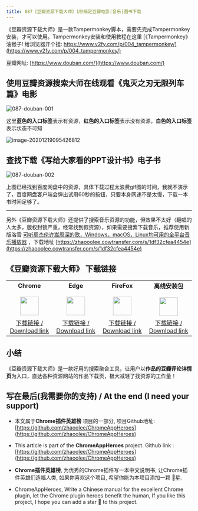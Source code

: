 ```yaml
---
title: 087《豆瓣资源下载大师》1秒搞定豆瓣电影|音乐|图书下载
---
```



《豆瓣资源下载大师》是一款Tampermonkey脚本，需要先完成Tampermonkey安装，才可以使用。Tampermonkey安装和使用教程在这里 [《Tampermonkey》 油猴子! 给浏览器开个挂: https://www.v2fy.com/p/004_tampermonkey/](https://www.v2fy.com/p/004_tampermonkey/)


豆瓣网址:  [https://www.douban.com/](https://www.douban.com/)

## 使用豆瓣资源搜索大师在线观看《鬼灭之刃无限列车篇》电影

![087-douban-001](https://www.v2fy.com/asset/0i/ChromeAppHeroes/page/087-douban-2020-12-19.assets/087-douban-001.gif)





这里**蓝色的入口标签**表示有资源，**红色的入口标签**表示没有资源，**白色的入口标签**表示状态不可知



![image-20201219095426812](https://www.v2fy.com/asset/0i/ChromeAppHeroes/page/087-douban-2020-12-19.assets/image-20201219095426812.png)

## 查找下载《写给大家看的PPT设计书》电子书



![087-douban-002](https://www.v2fy.com/asset/0i/ChromeAppHeroes/page/087-douban-2020-12-19.assets/087-douban-002.gif)



上图已经找到百度网盘中的资源，具体下载过程太浪费gif图的时间，我就不演示了，百度网盘客户端会弹出试用60秒的按钮，只要本身网速不是太慢，下载一本书时间足够了。



---



另外《豆瓣资源下载大师》还提供了搜索音乐资源的功能，但效果不太好（翻唱的人太多，版权封锁严重，经常找到假资源），如果需要搜索下载音乐，推荐使用新版洛雪 [可听周杰伦许嵩周深的歌，Windows，macOS，Linux均可用的全平台音乐播放器](https://www.v2fy.com/p/2020-12-14-music/) ，下载地址 [https://zhaooolee.cowtransfer.com/s/1df32cfea4454e](https://zhaooolee.cowtransfer.com/s/1df32cfea4454e)







## 《豆瓣资源下载大师》 下载链接

<table style="table-layout: fixed;">
<tbody>
<tr>
<td><div style="text-align: center;"><div style="font-weight: bold">Chrome</div><br/><div><img  style="width:50px; height:auto;" src="https://www.v2fy.com/asset/0i/ChromeAppHeroes/page/001_markdown_here.assets/chromeappheroes-chrome-icon.png"/></div></div></td>
<td><div style="text-align: center;" ><div style="font-weight: bold">Edge</div><br/><div><img style="width:50px; height:auto;" src="https://www.v2fy.com/asset/0i/ChromeAppHeroes/page/001_markdown_here.assets/chromeappheroes-edge-icon.png"/></div></div></td>
<td><div style="text-align: center;" ><div style="font-weight: bold">FireFox</div><br/><div><img  style="width:50px; height:auto;" src="https://www.v2fy.com/asset/0i/ChromeAppHeroes/page/001_markdown_here.assets/chromeappheroes-firefox-icon.png"/></div></div></td>
<td><div style="text-align: center;" ><div style="font-weight: bold">离线安装包</div><br/><div><img  style="width:50px; height:auto;" src="https://www.v2fy.com/asset/0i/ChromeAppHeroes/page/001_markdown_here.assets/chromeappheroes-github-download.png"/></div></div></td>
</tr>
<tr>
<td>
<div style="text-align: center;">
<a  href="https://greasyfork.org/zh-CN/scripts/329484-%E8%B1%86%E7%93%A3%E8%B5%84%E6%BA%90%E4%B8%8B%E8%BD%BD%E5%A4%A7%E5%B8%88-1%E7%A7%92%E6%90%9E%E5%AE%9A%E8%B1%86%E7%93%A3%E7%94%B5%E5%BD%B1-%E9%9F%B3%E4%B9%90-%E5%9B%BE%E4%B9%A6%E4%B8%8B%E8%BD%BD">下载链接 / Download link</a>
</div>
</td>
<td>
<div style="text-align: center;"><a  href="https://greasyfork.org/zh-CN/scripts/329484-%E8%B1%86%E7%93%A3%E8%B5%84%E6%BA%90%E4%B8%8B%E8%BD%BD%E5%A4%A7%E5%B8%88-1%E7%A7%92%E6%90%9E%E5%AE%9A%E8%B1%86%E7%93%A3%E7%94%B5%E5%BD%B1-%E9%9F%B3%E4%B9%90-%E5%9B%BE%E4%B9%A6%E4%B8%8B%E8%BD%BD">下载链接 / Download link</a></div>
</td>
<td>
<div style="text-align: center;"><a  href="https://greasyfork.org/zh-CN/scripts/329484-%E8%B1%86%E7%93%A3%E8%B5%84%E6%BA%90%E4%B8%8B%E8%BD%BD%E5%A4%A7%E5%B8%88-1%E7%A7%92%E6%90%9E%E5%AE%9A%E8%B1%86%E7%93%A3%E7%94%B5%E5%BD%B1-%E9%9F%B3%E4%B9%90-%E5%9B%BE%E4%B9%A6%E4%B8%8B%E8%BD%BD">下载链接 / Download link</a></div>
</td>
<td>
<div style="text-align: center;"><a  href="https://raw.githubusercontent.com/zhaoolee/ChromeAppHeroes/master/backup/087-douban.zip">下载链接 / Download link</a></div>
</td>
</tr>
</tbody>
</table>



## 小结

《豆瓣资源下载大师》是一款好用的搜索聚合工具，让用户以**作品的豆瓣评论详情页**为入口，直达各种资源网站的作品下载页，极大减轻了找资源的工作量！



## 写在最后(我需要你的支持) / At the end (I need your support)

- 本文属于**Chrome插件英雄榜** 项目的一部分, 项目Github地址: [https://github.com/zhaoolee/ChromeAppHeroes](https://github.com/zhaoolee/ChromeAppHeroes)


- This article is part of the **ChromeAppHeroes** project. Github link : [https://github.com/zhaoolee/ChromeAppHeroes](https://github.com/zhaoolee/ChromeAppHeroes) 

- **Chrome插件英雄榜**, 为优秀的Chrome插件写一本中文说明书, 让Chrome插件英雄们造福人类, 如果你喜欢这个项目, 希望你能为本项目添加一颗 🌟星.

- ChromeAppHeroes, Write a Chinese manual for the excellent Chrome plugin, let the Chrome plugin heroes benefit the human, If you like this project, I hope you can add a star 🌟 to this project.


